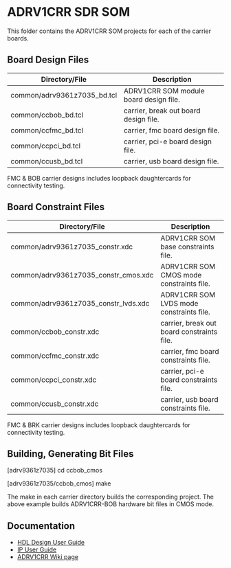 # ADRV1CRR SDR SOM 

This folder contains the ADRV1CRR SOM projects for each of the carrier boards.

## Board Design Files

| Directory/File              | Description                            |
|-----------------------------|----------------------------------------|
| common/adrv9361z7035_bd.tcl | ADRV1CRR SOM module board design file. |
| common/ccbob_bd.tcl         | carrier, break out board design file.  |
| common/ccfmc_bd.tcl         | carrier, fmc board design file.        |
| common/ccpci_bd.tcl         | carrier, pci-e board design file.      |
| common/ccusb_bd.tcl         | carrier, usb board design file.        |

FMC & BOB carrier designs includes loopback daughtercards for connectivity testing.

## Board Constraint Files

| Directory/File                       | Description                                   |
|--------------------------------------|-----------------------------------------------|
| common/adrv9361z7035_constr.xdc      | ADRV1CRR SOM base constraints file.           |
| common/adrv9361z7035_constr_cmos.xdc | ADRV1CRR SOM CMOS mode constraints file.      |
| common/adrv9361z7035_constr_lvds.xdc | ADRV1CRR SOM LVDS mode constraints file.      |
| common/ccbob_constr.xdc              | carrier, break out board constraints file.    |
| common/ccfmc_constr.xdc              | carrier, fmc board constraints file.          |
| common/ccpci_constr.xdc              | carrier, pci-e board constraints file.        |
| common/ccusb_constr.xdc              | carrier, usb board constraints file.          |

FMC & BRK carrier designs includes loopback daughtercards for connectivity testing.

## Building, Generating Bit Files

[adrv9361z7035] cd ccbob_cmos

[adrv9361z7035/ccbob_cmos] make

The make in each carrier directory builds the corresponding project. The above example builds ADRV1CRR-BOB hardware bit files in CMOS mode.

## Documentation

 * [HDL Design User Guide]
 * [IP User Guide]
 * [ADRV1CRR Wiki page]
 
[HDL Design User Guide]:http://wiki.analog.com/resources/fpga/docs/hdl
[IP User Guide]:http://wiki.analog.com/resources/fpga/docs/axi_ad9361 
[ADRV1CRR Wiki page]:https://wiki.analog.com/resources/eval/user-guides/picozed_sdr

